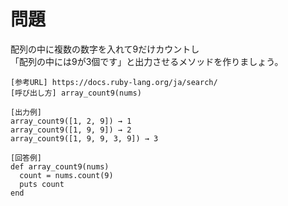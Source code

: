 # 問題  
配列の中に複数の数字を入れて9だけカウントし  
「配列の中には9が3個です」と出力させるメソッドを作りましょう。  
```
[参考URL] https://docs.ruby-lang.org/ja/search/  
[呼び出し方] array_count9(nums)

[出力例]
array_count9([1, 2, 9]) → 1
array_count9([1, 9, 9]) → 2
array_count9([1, 9, 9, 3, 9]) → 3
```

```
[回答例]
def array_count9(nums)
  count = nums.count(9)
  puts count
end
```
